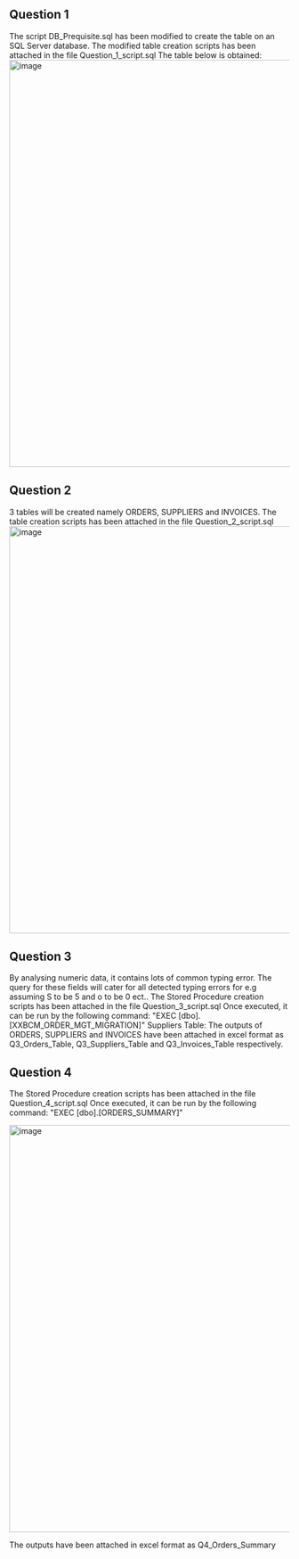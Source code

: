 ## Question 1
The script  DB_Prequisite.sql has been modified to create the table on an SQL Server database. The modified table creation scripts has been attached in the file Question_1_script.sql The table below is obtained:
<img width="731" alt="image" src="https://github.com/Hewish8/MCB_SQL_Assessment_/assets/65027977/86eb36d0-5980-4511-92e9-596b06793da6">

## Question 2 
3 tables will be created namely ORDERS, SUPPLIERS and INVOICES. The table creation scripts has been attached in the file Question_2_script.sql
<img width="731" alt="image" src="https://github.com/Hewish8/MCB_SQL_Assessment_/assets/65027977/475eb5dd-f7c5-4191-b308-357309e548d6">


## Question 3
By analysing numeric data, it contains lots of common typing error. The query for these fields will cater for all detected typing errors for e.g assuming S to be 5 and o to be 0 ect..
The Stored Procedure creation scripts has been attached in the file Question_3_script.sql
Once executed, it can be run by the following command: "EXEC [dbo].[XXBCM_ORDER_MGT_MIGRATION]"
Suppliers Table:
The outputs of ORDERS, SUPPLIERS and INVOICES have been attached in excel format as Q3_Orders_Table, Q3_Suppliers_Table and Q3_Invoices_Table respectively.

## Question 4

The Stored Procedure creation scripts has been attached in the file Question_4_script.sql
Once executed, it can be run by the following command: "EXEC [dbo].[ORDERS_SUMMARY]"

<img width="731" alt="image" src="https://github.com/Hewish8/MCB_SQL_Assessment_/assets/65027977/9c0326fe-b2f1-482a-bdca-ebb4f6b429af">

The outputs have been attached in excel format as Q4_Orders_Summary


